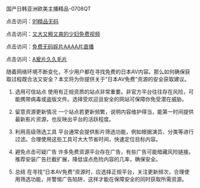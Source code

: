 国产日韩亚洲欧美主播精品-0708QT

点击访问：<a href="https://cfad.pages.dev/">91精品无码</a>

点击访问：<a href="https://bered.pages.dev/">又大又粗又爽的少妇免费视频</a>

点击访问：<a href="https://tfda.pages.dev/">免费无码婬片AAAA片直播</a>

点击访问：<a href="https://fdhf-454.pages.dev/">A爰片久久毛片</a>

随着网络环境不断变化，不少用户都在寻找免费的日本AV内容。那么如何确保获取过程既合法又安全？本文将为你提供关于“日本AV免费”资源的安全获取建议。

1. 选用可信站点
使用有正规资质的站点非常重要。非官方平台往往存在风险，可能携带病毒或盗版文件。选择受欢迎且安全的网站可保障你免受潜在威胁。

2. 留意资源更新情况
一个站点若更新频繁，说明内容维护得当，能第一时间提供最新影片资源，也反映出平台的活跃程度。

3. 利用高级筛选工具
平台通常会提供影片筛选功能，例如根据演员、分类等进行过滤。合理使用这些工具可大大节省时间，快速定位目标内容。

4. 避免点击可疑广告
许多免费资源平台存在广告，有些广告可能暗藏风险链接。推荐安装广告拦截扩展，降低误点危险内容的几率，确保安全。

5. 总结
在寻找“日本AV免费”资源时，应选择正规平台，关注更新频次，合理使用筛选功能，并警惕广告陷阱，这样才能在保障安全的同时获取所需资源。

<span style="display:none;">[Canonical link]( https://github.com/eee070825/123486 ）</span>

